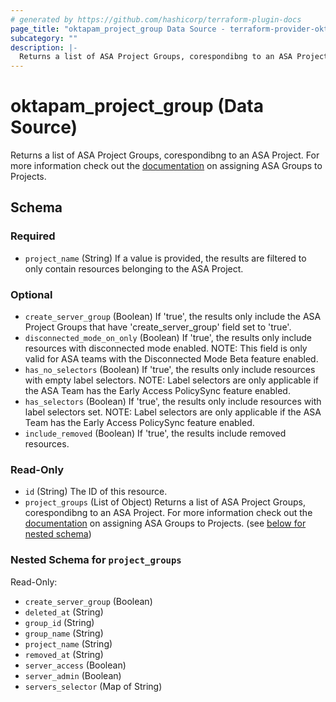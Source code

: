 ```yaml
---
# generated by https://github.com/hashicorp/terraform-plugin-docs
page_title: "oktapam_project_group Data Source - terraform-provider-oktapam"
subcategory: ""
description: |-
  Returns a list of ASA Project Groups, corespondibng to an ASA Project. For more information check out the documentation https://help.okta.com/asa/en-us/Content/Topics/Adv_Server_Access/docs/setup/add-a-group-to-project.htm on assigning ASA Groups to Projects.
---
```


# oktapam_project_group (Data Source)

Returns a list of ASA Project Groups, corespondibng to an ASA Project. For more information check out the [documentation](https://help.okta.com/asa/en-us/Content/Topics/Adv_Server_Access/docs/setup/add-a-group-to-project.htm) on assigning ASA Groups to Projects.



<!-- schema generated by tfplugindocs -->
## Schema

### Required

- `project_name` (String) If a value is provided, the results are filtered to only contain resources belonging to the ASA Project.

### Optional

- `create_server_group` (Boolean) If 'true', the results only include the ASA Project Groups that have 'create_server_group' field set to 'true'.
- `disconnected_mode_on_only` (Boolean) If 'true', the results only include resources with disconnected mode enabled. NOTE: This field is only valid for ASA teams with the Disconnected Mode Beta feature enabled.
- `has_no_selectors` (Boolean) If 'true', the results only include resources with empty label selectors. NOTE: Label selectors are only applicable if the ASA Team has the Early Access PolicySync feature enabled.
- `has_selectors` (Boolean) If 'true', the results only include resources with label selectors set. NOTE: Label selectors are only applicable if the ASA Team has the Early Access PolicySync feature enabled.
- `include_removed` (Boolean) If 'true', the results include removed resources.

### Read-Only

- `id` (String) The ID of this resource.
- `project_groups` (List of Object) Returns a list of ASA Project Groups, corespondibng to an ASA Project. For more information check out the [documentation](https://help.okta.com/asa/en-us/Content/Topics/Adv_Server_Access/docs/setup/add-a-group-to-project.htm) on assigning ASA Groups to Projects. (see [below for nested schema](#nestedatt--project_groups))

<a id="nestedatt--project_groups"></a>
### Nested Schema for `project_groups`

Read-Only:

- `create_server_group` (Boolean)
- `deleted_at` (String)
- `group_id` (String)
- `group_name` (String)
- `project_name` (String)
- `removed_at` (String)
- `server_access` (Boolean)
- `server_admin` (Boolean)
- `servers_selector` (Map of String)


